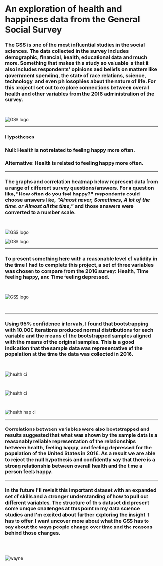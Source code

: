 # An exploration of health and happiness data from the General Social Survey

### The GSS is one of the most influential studies in the social sciences.  The data collected in the survey includes demographic, financial, health, educational data and much more.   Something that makes this study so valuable is that it also includes respondents' opinions and beliefs on matters like government spending, the state of race relations, science, technology, and even philosophies about the nature of life.  For this project I set out to explore connections between overall health and other variables from the 2016 administration of the survey.

<br>

![GSS logo](/images/gss.jpg)
______________________________________
### **Hypotheses**

### Null:   Health **is not** related to feeling happy more often.
### Alternative:  Health **is** related to feeling happy more often.
______________________________________

###  The graphs and correlation heatmap below represent data from a range of different survey questions/answers.  For a question like, "How often do you feel happy?" respondents could choose answers like, *"Almost never, Sometimes, A lot of the time, or Almost all the time,"* and those answers were converted to a number scale.

<br>

![GSS logo](/images/resize_initial_vis.png)

![GSS logo](/images/resize_vis_hm.png)


______________________________________


### To present something here with a reasonable level of validity in the time I had to complete this project, a set of three variables was chosen to compare from the 2016 survey:  Health, Time feeling happy, and Time feeling depressed.  
<br>

![GSS logo](/images/Health_hap_dep.png)


<br>

______________________________________



### Using 95% confidence intervals, I found that bootstrapping with 10,000 iterations produced normal distributions for each variable and the means of the bootstrapped samples aligned with the means of the original samples.  This is a good indication that the sample data was representative of the population at the time the data was collected in 2016.
<br>

![health ci](/images/health_ci.png)

<br>

![health ci](/images/felt_hap_ci.png)

<br>

![health hap ci](images/felt_dep_ci.png)

______________________________________


### Correlations between variables were also bootstrapped and results suggested that what was shown by the sample data is a reasonably reliable representation of the relationships between health, feeling happy, and feeling depressed for the population of the United States in 2016.  As a result we are able to reject the null hypothesis and confidently say that there is a strong relationship between overall health and the time a person feels happy.  

______________________________________


### In the future I'll revisit this important dataset with an expanded set of skills and a stronger understanding of how to pull out different variables.  The structure of this dataset did present some unique challenges at this point in my data science studies and I'm excited about further exploring the insight it has to offer. I want uncover more about what the GSS has to say about the ways people change over time and the reasons behind those changes.

<br><br>

![wayne](/images/Wayne.png)
